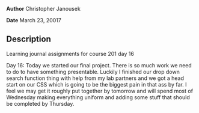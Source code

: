 **Author** Christopher Janousek

**Date** March 23, 20017

## Description
Learning journal assignments for course 201 day 16  

Day 16: Today we started our final project. There is so much work we need to do to have something presentable. Luckily I finished our drop down search function thing with help from my lab partners and we got a head start on our CSS which is going to be the biggest pain in that ass by far. I feel we may get it roughly put together by tomorrow and will spend most of Wednesday making everything uniform and adding some stuff that should be completed by Thursday. 
